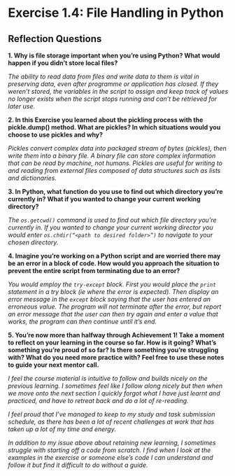 # Exercise 1.4: File Handling in Python

## Reflection Questions

**1. Why is file storage important when you’re using Python? What would happen if you didn’t store local files?**

_The ability to read data from files and write data to them is vital in preserving data, even after programme or application has closed. If they weren’t stored, the variables in the script to assign and keep track of values no longer exists when the script stops running and can’t be retrieved for later use._

**2. In this Exercise you learned about the pickling process with the pickle.dump() method. What are pickles? In which situations would you choose to use pickles and why?** 

_Pickles convert complex data into packaged stream of bytes (pickles), then write them into a binary file. A binary file can store complex information that can be read by machine, not humans. Pickles are useful for writing to and reading from external files composed of data structures such as lists and dictionaries._

**3. In Python, what function do you use to find out which directory you’re currently in? What if you wanted to change your current working directory?**

_The `os.getcwd()` command is used to find out which file directory you’re currently in.  If you wanted to change your current working director you would enter `os.chdir(“<path to desired folder>”)` to navigate to your chosen directory._

**4. Imagine you’re working on a Python script and are worried there may be an error in a block of code. How would you approach the situation to prevent the entire script from terminating due to an error?**

_You would employ the `try-except` block. First you would place the `print` statement in a try block (ie where the error is expected). Then display an error message in the `except` block saying that the user has entered an erroneous value. The program will not terminate after the error, but report an error message that the user can then try again and enter a value that works, the program can then continue until it’s end._

**5. You’re now more than halfway through Achievement 1! Take a moment to reflect on your learning in the course so far. How is it going? What’s something you’re proud of so far? Is there something you’re struggling with? What do you need more practice with? Feel free to use these notes to guide your next mentor call.**

_I feel the course material is intuitive to follow and builds nicely on the previous learning.  I sometimes feel like I follow along nicely but then when we move onto the next section I quickly forgot what I have just learnt and practiced, and have to retreat back and do a lot of re-reading._  

_I feel proud that I’ve managed to keep to my study and task submission schedule, as there has been a lot of recent challenges at work that has taken up a lot of my time and energy._ 

_In addition to my issue above about retaining new learning, I sometimes struggle with starting off a code from scratch. I find when I look at the examples in the exercise or someone else’s code I can understand and follow it but find it difficult to do without a guide._
